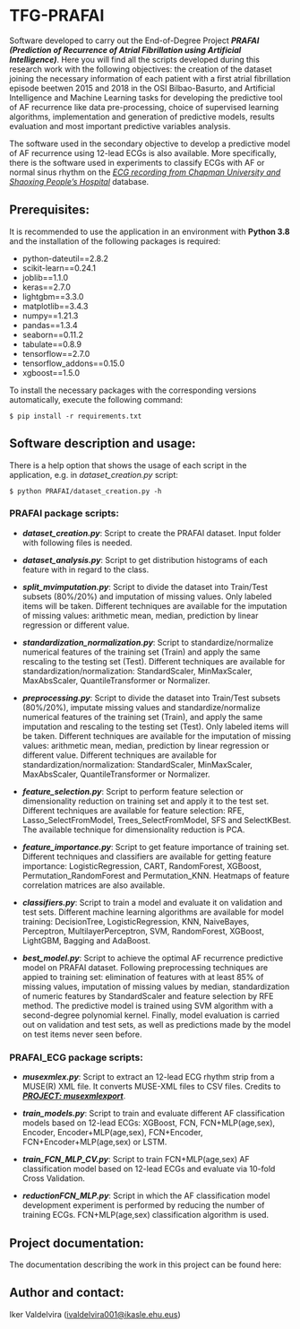 # TFG-PRAFAI

Software developed to carry out the End-of-Degree Project ***PRAFAI (Prediction of Recurrence of Atrial Fibrillation using Artificial Intelligence)***. Here you will find all the scripts developed during this research work with the following objectives: the creation of the dataset joining the necessary information of each patient with a first atrial fibrillation episode beetwen 2015 and 2018 in the OSI Bilbao-Basurto, and Artificial Intelligence and Machine Learning tasks for developing the predictive tool of AF recurrence like data pre-processing, choice of supervised learning algorithms, implementation and generation of predictive models, results evaluation and most important predictive variables analysis.

The software used in the secondary objective to develop a predictive model of AF recurrence using 12-lead ECGs is also available. More specifically, there is the software used in experiments to classify ECGs with AF or normal sinus rhythm on the [*ECG recording from Chapman University and Shaoxing People’s Hospital*](https://www.nature.com/articles/s41597-020-0386-x) database.

## Prerequisites:

It is recommended to use the application in an environment with **Python 3.8** and the installation of the following packages is required:

* python-dateutil==2.8.2
* scikit-learn==0.24.1
* joblib==1.1.0
* keras==2.7.0
* lightgbm==3.3.0
* matplotlib==3.4.3
* numpy==1.21.3
* pandas==1.3.4
* seaborn==0.11.2
* tabulate==0.8.9
* tensorflow==2.7.0
* tensorflow_addons==0.15.0
* xgboost==1.5.0

To install the necessary packages with the corresponding versions automatically, execute the following command:

```
$ pip install -r requirements.txt
```

## Software description and usage:

There is a help option that shows the usage of each script in the application, e.g. in *dataset_creation.py* script:

```
$ python PRAFAI/dataset_creation.py -h
```
  
### PRAFAI package scripts:

* ***dataset_creation.py***: Script to create the PRAFAI dataset. Input folder with following files is needed.

* ***dataset_analysis.py***: Script to get distribution histograms of each feature with in regard to the class.

* ***split_mvimputation.py***: Script to divide the dataset into Train/Test subsets (80%/20%) and imputation of missing values. Only labeled items will be taken. Different techniques are available for the imputation of missing values: arithmetic mean, median, prediction by linear regression or different value.

* ***standardization_normalization.py***: Script to standardize/normalize numerical features of the training set (Train) and apply the same rescaling to the testing set (Test). Different techniques are available for standardization/normalization: StandardScaler, MinMaxScaler, MaxAbsScaler, QuantileTransformer or Normalizer.

* ***preprocessing.py***: Script to divide the dataset into Train/Test subsets (80%/20%), imputate missing values and standardize/normalize numerical features of the training set (Train), and apply the same imputation and rescaling to the testing set (Test). Only labeled items will be taken. Different techniques are available for the imputation of missing values: arithmetic mean, median, prediction by linear regression or different value. Different techniques are available for standardization/normalization: StandardScaler, MinMaxScaler, MaxAbsScaler, QuantileTransformer or Normalizer.

* ***feature_selection.py***: Script to perform feature selection or dimensionality reduction on training set and apply it to the test set. Different techniques are available for feature selection: RFE, Lasso_SelectFromModel, Trees_SelectFromModel, SFS and SelectKBest. The available technique for dimensionality reduction is PCA.

* ***feature_importance.py***: Script to get feature importance of training set. Different techniques and classifiers are available for getting feature importance: LogisticRegression, CART, RandomForest, XGBoost, Permutation_RandomForest and Permutation_KNN. Heatmaps of feature correlation matrices are also available.

* ***classifiers.py***: Script to train a model and evaluate it on validation and test sets. Different machine learning algorithms are available for model training: DecisionTree, LogisticRegression, KNN, NaiveBayes, Perceptron, MultilayerPerceptron, SVM, RandomForest, XGBoost, LightGBM, Bagging and AdaBoost.

* ***best_model.py***: Script to achieve the optimal AF recurrence predictive model on PRAFAI dataset. Following preprocessing techniques are appied to training set: elimination of features with at least 85% of missing values, imputation of missing values by median, standardization of numeric features by StandardScaler and feature selection by RFE method. The predictive model is trained using SVM algorithm with a second-degree polynomial kernel. Finally, model evaluation is carried out on validation and test sets, as well as predictions made by the model on test items never seen before.

### PRAFAI_ECG package scripts:

* ***musexmlex.py***: Script to extract an 12-lead ECG rhythm strip from a MUSE(R) XML file. It converts MUSE-XML files to CSV files. Credits to [***PROJECT: musexmlexport***](https://github.com/rickead/musexmlexport).

* ***train_models.py***: Script to train and evaluate different AF classification models based on 12-lead ECGs: XGBoost, FCN, FCN+MLP(age,sex), Encoder, Encoder+MLP(age,sex), FCN+Encoder, FCN+Encoder+MLP(age,sex) or LSTM.

* ***train_FCN_MLP_CV.py***: Script to train FCN+MLP(age,sex) AF classification model based on 12-lead ECGs and evaluate via 10-fold Cross Validation.

* ***reductionFCN_MLP.py***: Script in which the AF classification model development experiment is performed by reducing the number of training ECGs. FCN+MLP(age,sex) classification algorithm is used.


## Project documentation:

The documentation describing the work in this project can be found here:


## Author and contact:

Iker Valdelvira ([ivaldelvira001@ikasle.ehu.eus](mailto:ivaldelvira001@ikasle.ehu.eus))
